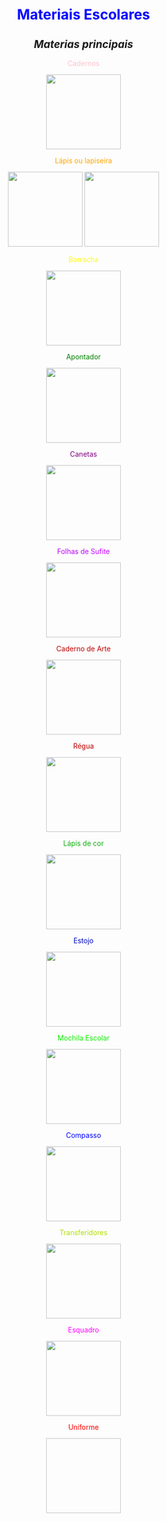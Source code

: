 <!DOCTYPE html>
<html>
  <html lang="pt-br">
  <head>
      <meta charset="UTF-8">
      <link rel="stylesheet" href="style.css">
   </head>
          <body>
               <center>
  <h1><font color="Blue">Materiais Escolares</font></h1> 

  <h2><strong><em>Materias principais</em></strong></h2>

 <p><font color="pink">Cadernos</p> <img src="https://st.depositphotos.com/1875497/3781/i/950/depositphotos_37810929-stock-photo-books-on-white.jpg" width=150 height="150">
  <p><font color="orange">Lápis ou lapiseira </p><img src=https://img.kalunga.com.br/fotosdeprodutos/414335z_2.jpg width=150 height="150">
 <img src=https://cdn.awsli.com.br/600x700/765/765263/produto/177732973/0949cbb81f.jpg width=150 height="150">
    
<p><font color="yellow">Borracha</p><img src="https://static6.depositphotos.com/1055484/603/i/450/depositphotos_6035716-stock-photo-eraser-on-white.jpg" width=150 height="150">
<p><font color="green">Apontador</p><img src="https://st.depositphotos.com/1022214/1743/i/450/depositphotos_17437587-stock-photo-pencil-sharpener.jpg" width=150 height="150">
  <p><font color="purple"> Canetas</p> <img src="https://images.tcdn.com.br/img/img_prod/828793/caneta_esferografica_wow_0_7_mm_pentel_2151_1_54d90ea12ce84bde480c876ea8797519.jpg" width=150 height="150">
 
<p><font color="color: #00FFFF">Folhas de Sufite</p><img src="https://images-americanas.b2w.io/produtos/01/00/img/1887371/3/1887371346_1SZ.jpg" width=150 height="150">

<p><font color="color: #FF00FF">Caderno de Arte</p><img src= "https://files.expanssiva.com.br/products/500x500/reciclado.jpg" width=150 height="150">
 <p>Régua </p><img src= "https://www.armarinhosaojose.com.br/octopus/design/images/94/products/b/regua-serena-3112-30cm-wp-rosa-pastel.jpg" width=150 height="150">
  
                 
<p><font color="peache"> Lápis de cor</p>
 <img src=" https://www.armarinhosaojose.com.br/octopus/design/images/94/products/o/detalhe-lapis-cor-faber-metallic-120410g-10-cores.jpg"width=150 height="150">
  
<p><font color="lilac">Estojo</p><img src="https://static4.depositphotos.com/1005726/373/i/600/depositphotos_3732060-stock-photo-pencil-case.jpg" width=150 height="150">
             
<p><font color="reed">Mochila Escolar</p><img src="https://static3.depositphotos.com/1000616/115/i/450/depositphotos_1155576-stock-photo-red-school-rucksack.jpg" width="150" height="150">

  <p><font color="blue"> Compasso</p><img src="https://cdn.awsli.com.br/300x300/787/787818/produto/86057572/4d5191b688.jpg" width="150" height="150">
  <p><font color="blek"> Transferidores</p>  <img src="https://upload.wikimedia.org/wikipedia/commons/thumb/f/f1/Transferidor.PNG/220px-Transferidor.PNG" width="150" height="150">
  <p><font color="magenta"> Esquadro</p> <img src="https://images.tcdn.com.br/img/img_prod/565222/esquadro_45_graus_waleu_502001007_1_20190320171051.jpg " width="150" height="150">
            
                 
  <p><font color="red"> Uniforme</p> <img src=" " width="150" height="150">
                 
                 
